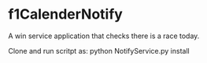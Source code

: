 # f1CalenderNotify

A win service application that checks there is a race today. 

Clone and run scritpt as:
    python NotifyService.py install
